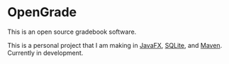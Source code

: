 # OpenGrade

This is an open source gradebook software.

This is a personal project that I am making in [JavaFX](https://openjfx.io), [SQLite](https://www.sqlite.org/), and [Maven](https://maven.apache.org).\
Currently in development.